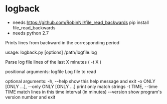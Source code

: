 # logback

* needs https://github.com/RobinNil/file_read_backwards
   pip install file_read_backwards
* needs python 2.7   


Prints lines from backward in the corresponding period 

usage: logback.py [options] /path/logfile.log

Parse log file lines of the last X minutes ( -t X )

positional arguments:
  logfile               Log file to read

optional arguments:
  -h, --help            show this help message and exit
  -o ONLY [ONLY ...], --only ONLY [ONLY ...]
                        print only match strings
  -t TIME, --time TIME  match lines in this time interval (in minutes)
  --version             show program's version number and exit
